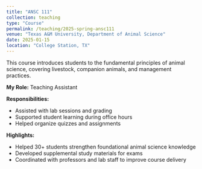 ```yaml
---
title: "ANSC 111"
collection: teaching
type: "Course"
permalink: /teaching/2025-spring-ansc111
venue: "Texas A&M University, Department of Animal Science"
date: 2025-01-15
location: "College Station, TX"
---
```


This course introduces students to the fundamental principles of animal science, 
covering livestock, companion animals, and management practices.

**My Role:** Teaching Assistant  

**Responsibilities:**  
- Assisted with lab sessions and grading  
- Supported student learning during office hours  
- Helped organize quizzes and assignments  

**Highlights:**  
- Helped 30+ students strengthen foundational animal science knowledge  
- Developed supplemental study materials for exams  
- Coordinated with professors and lab staff to improve course delivery  

